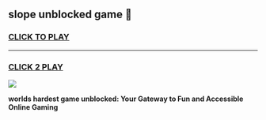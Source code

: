 
## slope unblocked game 👋
<h3>
<a href="https://premium.freeplayer.one?title=slope_unblocked_game&ref=13F">CLICK TO PLAY</a></h3>
<hr>

<h3>
<a href="https://premium.freeplayer.one?title=slope_unblocked_game&ref=13F">CLICK 2 PLAY</a>
  
</h3>

<a href="https://premium.freeplayer.one?title=slope_unblocked_game&ref=12F/"><img src="https://clearcache.store/games.png"></a>


**worlds hardest game unblocked: Your Gateway to Fun and Accessible Online Gaming**
